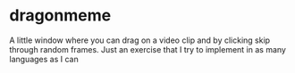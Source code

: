 # dragonmeme
A little window where you can drag on a video clip and by clicking skip through random frames. Just an exercise that I try to implement in as many languages as I can
